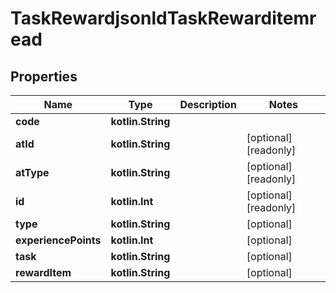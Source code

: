 
# TaskRewardjsonldTaskRewarditemread

## Properties
| Name | Type | Description | Notes |
| ------------ | ------------- | ------------- | ------------- |
| **code** | **kotlin.String** |  |  |
| **atId** | **kotlin.String** |  |  [optional] [readonly] |
| **atType** | **kotlin.String** |  |  [optional] [readonly] |
| **id** | **kotlin.Int** |  |  [optional] [readonly] |
| **type** | **kotlin.String** |  |  [optional] |
| **experiencePoints** | **kotlin.Int** |  |  [optional] |
| **task** | **kotlin.String** |  |  [optional] |
| **rewardItem** | **kotlin.String** |  |  [optional] |



